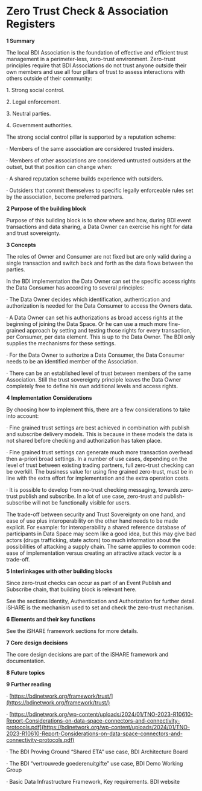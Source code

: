 # Zero Trust Check & Association Registers

**1 Summary**

The local BDI Association is the foundation of effective and efficient trust management in a perimeter-less, zero-trust environment. Zero-trust principles require that BDI Associations do not trust anyone outside their own members and use all four pillars of trust to assess interactions with others outside of their community:

1\.      Strong social control.

2\.      Legal enforcement.

3\.      Neutral parties.

4\.      Government authorities.

The strong social control pillar is supported by a reputation scheme:

·       Members of the same association are considered trusted insiders.

·       Members of other associations are considered untrusted outsiders at the outset, but that position can change when:

·       A shared reputation scheme builds experience with outsiders.

·       Outsiders that commit themselves to specific legally enforceable rules set by the association, become preferred partners.



**2 Purpose of the building block**

Purpose of this building block is to show where and how, during BDI event transactions and data sharing, a Data Owner can exercise his right for data and trust sovereignty.



**3 Concepts**

The roles of Owner and Consumer are not fixed but are only valid during a single transaction and switch back and forth as the data flows between the parties.

&#x20;In the BDI implementation the Data Owner can set the specific access rights the Data Consumer has according to several principles:

·       The Data Owner decides which identification, authentication and authorization is needed for the Data Consumer to access the Owners data.

·       A Data Owner can set his authorizations as broad access rights at the beginning of joining the Data Space. Or he can use a much more fine-grained approach by setting and testing those rights for every transaction, per Consumer, per data element. This is up to the Data Owner. The BDI only supplies the mechanisms for these settings.

·       For the Data Owner to authorize a Data Consumer, the Data Consumer needs to be an identified member of the Association.

·       There can be an established level of trust between members of the same Association. Still the trust sovereignty principle leaves the Data Owner completely free to define his own additional levels and access rights.

&#x20;

**4 Implementation Considerations**

&#x20;By choosing how to implement this, there are a few considerations to take into account:

·       Fine grained trust settings are best achieved in combination with publish and subscribe delivery models. This is because in these models the data is not shared before checking and authorization has taken place.

·       Fine grained trust settings can generate much more transaction overhead then a-priori broad settings. In a number of use cases, depending on the level of trust between existing trading partners, full zero-trust checking can be overkill. The business value for using fine grained zero-trust, must be in line with the extra effort for implementation and the extra operation costs.

·       It is possible to develop from no-trust checking messaging, towards zero-trust publish and subscribe. In a lot of use case, zero-trust and publish-subscribe will not be functionally visible for users.

&#x20;The trade-off between security and Trust Sovereignty on one hand, and ease of use plus interoperability on the other hand needs to be made explicit. For example: for interoperability a shared reference database of participants in Data Space may seem like a good idea, but this may give bad actors (drugs trafficking, state actors) too much information about the possibilities of attacking a supply chain. The same applies to common code: ease of implementation versus creating an attractive attack vector is a trade-off.

&#x20;

**5 Interlinkages with other building blocks**

&#x20;Since zero-trust checks can occur as part of an Event Publish and Subscribe chain, that building block is relevant here.

&#x20;See the sections Identity, Authentication and Authorization for further detail. iSHARE is the mechanism used to set and check the zero-trust mechanism.

&#x20;

**6 Elements and their key functions**

&#x20;See the iSHARE framework sections for more details.



&#x20;**7 Core design decisions**

&#x20;The core design decisions are part of the iSHARE framework and documentation.

&#x20;

**8 Future topics**

&#x20;

**9 Further reading**

·      [https://bdinetwork.org/framework/trust/](https://bdinetwork.org/framework/trust/)

·       [https://bdinetwork.org/wp-content/uploads/2024/01/TNO-2023-R10610-Report-Considerations-on-data-space-connectors-and-connectivity-protocols.pdf](https://bdinetwork.org/wp-content/uploads/2024/01/TNO-2023-R10610-Report-Considerations-on-data-space-connectors-and-connectivity-protocols.pdf)

·       The BDI Proving Ground “Shared ETA” use case, BDI Architecture Board

·       The BDI “vertrouwede goederenuitgifte” use case, BDI Demo Working Group

·       Basic Data Infrastructure Framework, Key requirements. BDI website

&#x20;
